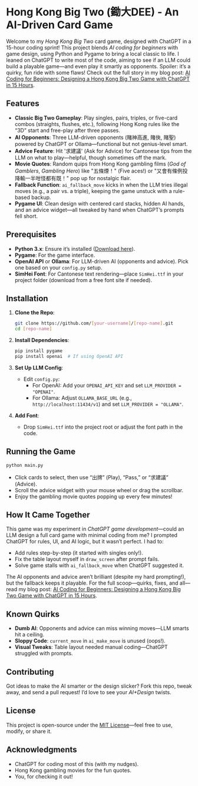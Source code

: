 # Hong Kong Big Two (鋤大DEE) - An AI-Driven Card Game

Welcome to my *Hong Kong Big Two* card game, designed with ChatGPT in a 15-hour coding sprint! This project blends *AI coding for beginners* with game design, using Python and Pygame to bring a local classic to life. I leaned on ChatGPT to write most of the code, aiming to see if an LLM could build a playable game—and even play it smartly as opponents. Spoiler: it’s a quirky, fun ride with some flaws! Check out the full story in my blog post: [AI Coding for Beginners: Designing a Hong Kong Big Two Game with ChatGPT in 15 Hours](https://tmleung.xyz/ai-coding-for-beginners-my-15-hour-quest-to-design-a-hong-kong-big-two-game-with-chatgpt/).

## Features

- **Classic Big Two Gameplay**: Play singles, pairs, triples, or five-card combos (straights, flushes, etc.), following Hong Kong rules like the “3D” start and free-play after three passes.
- **AI Opponents**: Three LLM-driven opponents (賭神高進, 賭俠, 賭聖) powered by ChatGPT or Ollama—functional but not genius-level smart.
- **Advice Feature**: Hit '求建議' (Ask for Advice) for Cantonese tips from the LLM on what to play—helpful, though sometimes off the mark.
- **Movie Quotes**: Random quips from Hong Kong gambling films (*God of Gamblers*, *Gambling Hero*) like "五條煙！" (Five aces!) or "又會有條例投降輸一半咁怪都有既！" pop up for nostalgic flair.
- **Fallback Function**: `ai_fallback_move` kicks in when the LLM tries illegal moves (e.g., a pair vs. a triple), keeping the game unstuck with a rule-based backup.
- **Pygame UI**: Clean design with centered card stacks, hidden AI hands, and an advice widget—all tweaked by hand when ChatGPT’s prompts fell short.

## Prerequisites

- **Python 3.x**: Ensure it’s installed ([Download here](https://www.python.org/downloads/)).
- **Pygame**: For the game interface.
- **OpenAI API** or **Ollama**: For LLM-driven AI (opponents and advice). Pick one based on your `config.py` setup.
- **SimHei Font**: For Cantonese text rendering—place `SimHei.ttf` in your project folder (download from a free font site if needed).

## Installation

1. **Clone the Repo**:
   ```bash
   git clone https://github.com/[your-username]/[repo-name].git
   cd [repo-name]
   ```

2. **Install Dependencies**:
   ```bash
   pip install pygame
   pip install openai  # If using OpenAI API
   ```

3. **Set Up LLM Config**:
   - Edit `config.py`:
     - For OpenAI: Add your `OPENAI_API_KEY` and set `LLM_PROVIDER = "OPENAI"`.
     - For Ollama: Adjust `OLLAMA_BASE_URL` (e.g., `http://localhost:11434/v1`) and set `LLM_PROVIDER = "OLLAMA"`.

4. **Add Font**:
   - Drop `SimHei.ttf` into the project root or adjust the font path in the code.

## Running the Game

```bash
python main.py
```

- Click cards to select, then use “出牌” (Play), “Pass,” or “求建議” (Advice).
- Scroll the advice widget with your mouse wheel or drag the scrollbar.
- Enjoy the gambling movie quotes popping up every few minutes!

## How It Came Together

This game was my experiment in *ChatGPT game development*—could an LLM design a full card game with minimal coding from me? I prompted ChatGPT for rules, UI, and AI logic, but it wasn’t perfect. I had to:
- Add rules step-by-step (it started with singles only!).
- Fix the table layout myself in `draw_screen` after prompt fails.
- Solve game stalls with `ai_fallback_move` when ChatGPT suggested it.

The AI opponents and advice aren’t brilliant (despite my hard prompting!), but the fallback keeps it playable. For the full scoop—quirks, fixes, and all—read my blog post: [AI Coding for Beginners: Designing a Hong Kong Big Two Game with ChatGPT in 15 Hours](https://tmleung.xyz/ai-coding-for-beginners-my-15-hour-quest-to-design-a-hong-kong-big-two-game-with-chatgpt/).

## Known Quirks

- **Dumb AI**: Opponents and advice can miss winning moves—LLM smarts hit a ceiling.
- **Sloppy Code**: `current_move` in `ai_make_move` is unused (oops!).
- **Visual Tweaks**: Table layout needed manual coding—ChatGPT struggled with prompts.

## Contributing

Got ideas to make the AI smarter or the design slicker? Fork this repo, tweak away, and send a pull request! I’d love to see your *AI+Design* twists.

## License

This project is open-source under the [MIT License](LICENSE)—feel free to use, modify, or share it.

## Acknowledgments

- ChatGPT for coding most of this (with my nudges).
- Hong Kong gambling movies for the fun quotes.
- You, for checking it out!

